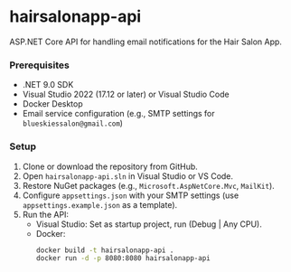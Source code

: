 # hairsalonapp-api

ASP.NET Core API for handling email notifications for the Hair Salon App.

### Prerequisites

- .NET 9.0 SDK
- Visual Studio 2022 (17.12 or later) or Visual Studio Code
- Docker Desktop
- Email service configuration (e.g., SMTP settings for `blueskiessalon@gmail.com`)

### Setup

1. Clone or download the repository from GitHub.
2. Open `hairsalonapp-api.sln` in Visual Studio or VS Code.
3. Restore NuGet packages (e.g., `Microsoft.AspNetCore.Mvc`, `MailKit`).
4. Configure `appsettings.json` with your SMTP settings (use `appsettings.example.json` as a template).
5. Run the API:
   - Visual Studio: Set as startup project, run (Debug | Any CPU).
   - Docker:
     ```bash
     docker build -t hairsalonapp-api .
     docker run -d -p 8080:8080 hairsalonapp-api
